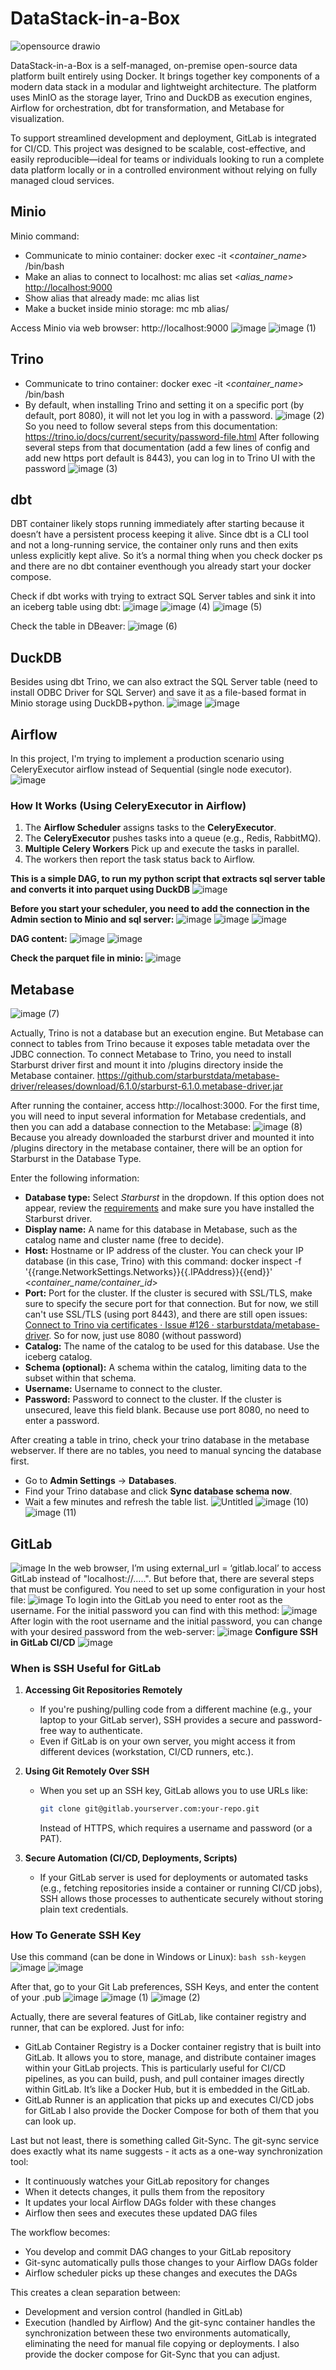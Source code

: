 # **DataStack-in-a-Box**
![opensource drawio](https://github.com/user-attachments/assets/76cb6699-b437-4e27-804b-7767d4fdb03f)

DataStack-in-a-Box is a self-managed, on-premise open-source data platform built entirely using Docker. It brings together key components of a modern data stack in a modular and lightweight architecture. The platform uses MinIO as the storage layer, Trino and DuckDB as execution engines, Airflow for orchestration, dbt for transformation, and Metabase for visualization. 

To support streamlined development and deployment, GitLab is integrated for CI/CD. This project was designed to be scalable, cost-effective, and easily reproducible—ideal for teams or individuals looking to run a complete data platform locally or in a controlled environment without relying on fully managed cloud services.


## **Minio**
Minio command:
- Communicate to minio container: docker exec -it <*container_name*> /bin/bash
- Make an alias to connect to localhost: mc alias set <_alias_name_> [http://localhost:9000](http://localhost:9000/) <access-key> <secret-key>
- Show alias that already made: mc alias list
- Make a bucket inside minio storage: mc mb alias/<bucket-name>

Access Minio via web browser: http://localhost:9000
![image](https://github.com/user-attachments/assets/5ba904d7-d24e-487d-836b-b545f4648288)
![image (1)](https://github.com/user-attachments/assets/6a389da8-adac-4f8b-9720-04ea377c2459)

## **Trino**
- Communicate to trino container: docker exec -it <*container_name*> /bin/bash
- By default, when installing Trino and setting it on a specific port (by default, port 8080), it will not let you log in with a password.
![image (2)](https://github.com/user-attachments/assets/e01f8a24-23c5-4d72-b8c9-db0975243f0d)
So you need to follow several steps from this documentation: https://trino.io/docs/current/security/password-file.html
After following several steps from that documentation (add a few lines of config and add new https port default is 8443), you can log in to Trino UI with the password
![image (3)](https://github.com/user-attachments/assets/17d5a6da-39ee-4807-a6fb-836e76237863)

## **dbt**
DBT container likely stops running immediately after starting because it doesn’t have a persistent process keeping it alive. Since dbt is a CLI tool and not a long-running service, the container only runs and then exits unless explicitly kept alive. So it’s a normal thing when you check docker ps and there are no dbt container eventhough you already start your docker compose.

Check if dbt works with trying to extract SQL Server tables and sink it into an iceberg table using dbt:
![image](https://github.com/user-attachments/assets/1fe905e6-6d15-4d5a-86ac-82fd4c9d6ac5)
![image (4)](https://github.com/user-attachments/assets/a2c80cef-6f72-4d56-98da-a420f5678454)
![image (5)](https://github.com/user-attachments/assets/54dc10c7-76f4-435c-8010-2ac4e03ca8c8)

Check the table in DBeaver:
![image (6)](https://github.com/user-attachments/assets/dadac6ac-33bb-4ff7-9dae-8868c1947501)

## **DuckDB**
Besides using dbt Trino, we can also extract the SQL Server table (need to install ODBC Driver for SQL Server) and save it as a file-based format in Minio storage using DuckDB+python.
![image](https://github.com/user-attachments/assets/7fc081e9-437a-413d-ac93-344f3f5a93af)
![image](https://github.com/user-attachments/assets/19c0bffc-67cf-49c5-b35a-b59de91c8b63)

## **Airflow**
In this project, I'm trying to implement a production scenario using CeleryExecutor airflow instead of Sequential (single node executor). 
![image](https://github.com/user-attachments/assets/005d64d1-cb4d-43ef-999e-ef4549a5e08c)

### **How It Works (Using CeleryExecutor in Airflow)**

1. The **Airflow Scheduler** assigns tasks to the **CeleryExecutor**.
2. The **CeleryExecutor** pushes tasks into a queue (e.g., Redis, RabbitMQ).
3. **Multiple Celery Workers** Pick up and execute the tasks in parallel.
4. The workers then report the task status back to Airflow.

**This is a simple DAG, to run my python script that extracts sql server table and converts it into parquet using DuckDB**
![image](https://github.com/user-attachments/assets/70f60dc5-f868-459f-9f04-e6f5b3dd7b98)

**Before you start your scheduler, you need to add the connection in the Admin section to Minio and sql server:**
![image](https://github.com/user-attachments/assets/93efe9f7-7ee7-45a3-8c72-9c5fe9647f6e)
![image](https://github.com/user-attachments/assets/946dad7d-7426-47bc-a25e-43b45933e395)
![image](https://github.com/user-attachments/assets/75d1d236-d986-4324-ba6a-a90391b0743e)

**DAG content:**
![image](https://github.com/user-attachments/assets/74907590-0567-4e76-9676-6293b26f3d60)
![image](https://github.com/user-attachments/assets/4b94f45f-7bdd-4b9d-85ac-9a54f44c2a28)

**Check the parquet file in minio:**
![image](https://github.com/user-attachments/assets/5a95ecdb-75a2-4fa3-91e5-b857e5804a8f)

## **Metabase**
![image (7)](https://github.com/user-attachments/assets/ccc86b7b-2255-47fe-979c-1076d7230de8)

Actually, Trino is not a database but an execution engine. But Metabase can connect to tables from Trino because it exposes table metadata over the JDBC connection.
To connect Metabase to Trino, you need to install Starburst driver first and mount it into /plugins directory inside the Metabase container. https://github.com/starburstdata/metabase-driver/releases/download/6.1.0/starburst-6.1.0.metabase-driver.jar

After running the container, access http://localhost:3000. For the first time, you will need to input several information for Metabase credentials, and then you can add a database connection to the Metabase:
![image (8)](https://github.com/user-attachments/assets/f7d31456-ca73-4f57-b23a-d11d8769357c)
Because you already downloaded the starburst driver and mounted it into /plugins directory in the metabase container, there will be an option for Starburst in the Database Type.

Enter the following information:
- **Database type:** Select *Starburst* in the dropdown. If this option does not appear, review the [requirements](https://docs.starburst.io/clients/metabase.html#requirements) and make sure you have installed the Starburst driver.
- **Display name:** A name for this database in Metabase, such as the catalog name and cluster name (free to decide).
- **Host:** Hostname or IP address of the cluster.
    You can check your IP database (in this case, Trino) with this command:
    docker inspect -f '{{range.NetworkSettings.Networks}}{{.IPAddress}}{{end}}' <_container_name/container_id_>
- **Port:** Port for the cluster. If the cluster is secured with SSL/TLS, make sure to specify the secure port for that connection. 
    But for now, we still can't use SSL/TLS (using port 8443), and there are still open issues: [Connect to Trino via certificates · Issue #126 · starburstdata/metabase-driver](https://github.com/starburstdata/metabase-driver/issues/126). So for now, just use 8080 (without password)
- **Catalog:** The name of the catalog to be used for this database. Use the iceberg catalog.
- **Schema (optional):** A schema within the catalog, limiting data to the subset within that schema.
- **Username:** Username to connect to the cluster.
- **Password:** Password to connect to the cluster. If the cluster is unsecured, leave this field blank. Because use port 8080, no need to enter a password.

After creating a table in trino, check your trino database in the metabase webserver. If there are no tables, you need to manual syncing the database first.

- Go to **Admin Settings** → **Databases**.
- Find your Trino database and click **Sync database schema now**.
- Wait a few minutes and refresh the table list.
![Untitled](https://github.com/user-attachments/assets/68708917-e1f6-452a-8cbb-7bbaa4a1a739)
![image (10)](https://github.com/user-attachments/assets/8a6a36aa-d196-4863-8f69-1ede823d36fc)
![image (11)](https://github.com/user-attachments/assets/185bab10-6c98-4335-a927-8f00798915d3)

## **GitLab**
![image](https://github.com/user-attachments/assets/bafdc35a-0fb1-4ac7-af45-af64d420bcff)
In the web browser, I’m using external_url = ‘gitlab.local’ to access GitLab instead of "localhost://.....". But before that, there are several steps that must be configured.
You need to set up some configuration in your host file:
![image](https://github.com/user-attachments/assets/db87b0b2-dcd9-459d-ad5b-03c24da27e12)
To login into the GitLab you need to enter root as the username. For the initial password you can find with this method:
![image](https://github.com/user-attachments/assets/ba67a554-ebd8-4dd0-b135-4cae1d27746c)
After login with the root username and the initial password, you can change with your desired password from the web-server:
![image](https://github.com/user-attachments/assets/f45d8967-973b-4c6b-9def-ad37c7de5832)
**Configure SSH in GitLab CI/CD**
![image](https://github.com/user-attachments/assets/7b3482c7-dbe4-40ae-a89a-03805f3ee67f)
### **When is SSH Useful for GitLab**
1. **Accessing Git Repositories Remotely**
    - If you're pushing/pulling code from a different machine (e.g., your laptop to your GitLab server), SSH provides a secure and password-free way to authenticate.
    - Even if GitLab is on your own server, you might access it from different devices (workstation, CI/CD runners, etc.).
2. **Using Git Remotely Over SSH**
    - When you set up an SSH key, GitLab allows you to use URLs like:
        
        ```bash
        git clone git@gitlab.yourserver.com:your-repo.git
        ```
   
        Instead of HTTPS, which requires a username and password (or a PAT).
        
3. **Secure Automation (CI/CD, Deployments, Scripts)**
    - If your GitLab server is used for deployments or automated tasks (e.g., fetching repositories inside a container or running CI/CD jobs), SSH allows those processes to authenticate securely without storing plain text credentials.
### **How To Generate SSH Key**

Use this command (can be done in Windows or Linux):
        ```bash
        ssh-keygen
        ```
![image](https://github.com/user-attachments/assets/8a5bd802-b617-47a9-982d-9128ea9f4872)
![image](https://github.com/user-attachments/assets/f8dfd210-7fbc-4b76-862a-26efc5d76e3b)

After that, go to your Git Lab preferences, SSH Keys, and enter the content of your .pub
![image](https://github.com/user-attachments/assets/e5b47a56-ec1d-4262-8e55-2aa18bec2993)
![image (1)](https://github.com/user-attachments/assets/7c1bcef1-7f86-4313-bc32-9bdd3d1db7ab)
![image (2)](https://github.com/user-attachments/assets/11357411-efd7-4ecf-86d8-83ad64aa63e2)

Actually, there are several features of GitLab, like container registry and runner, that can be explored.
Just for info:
- GitLab Container Registry is a Docker container registry that is built into GitLab. It allows you to store, manage, and distribute container images within your GitLab projects. This is particularly useful for CI/CD pipelines, as you can build, push, and pull container images directly within GitLab. It’s like a Docker Hub, but it is embedded in the GitLab.
- GitLab Runner is an application that picks up and executes CI/CD jobs for GitLab
I also provide the Docker Compose for both of them that you can look up.

Last but not least, there is something called Git-Sync.
The git-sync service does exactly what its name suggests - it acts as a one-way synchronization tool:
* It continuously watches your GitLab repository for changes
* When it detects changes, it pulls them from the repository
* It updates your local Airflow DAGs folder with these changes
* Airflow then sees and executes these updated DAG files

The workflow becomes:
* You develop and commit DAG changes to your GitLab repository
* Git-sync automatically pulls those changes to your Airflow DAGs folder
* Airflow scheduler picks up these changes and executes the DAGs

This creates a clean separation between:
* Development and version control (handled in GitLab)
* Execution (handled by Airflow)
And the git-sync container handles the synchronization between these two environments automatically, eliminating the need for manual file copying or deployments.
I also provide the docker compose for Git-Sync that you can adjust.
